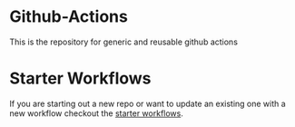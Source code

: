 # Github-Actions
This is the repository for generic and reusable github actions

# Starter Workflows
If you are starting out a new repo or want to update an existing one with a new workflow checkout the [starter workflows](/starters/README.md). 